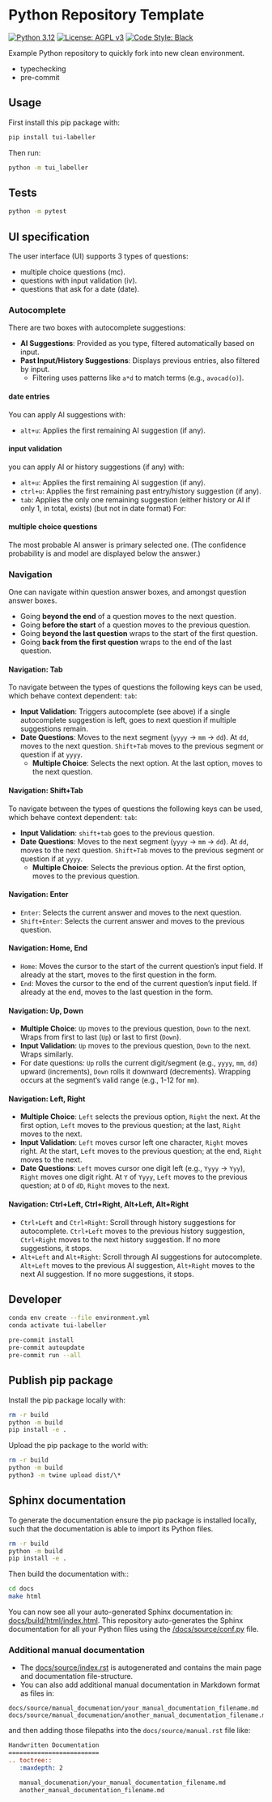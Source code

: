 # Python Repository Template

[![Python 3.12][python_badge]](https://www.python.org/downloads/release/python-3120/)
[![License: AGPL v3][agpl3_badge]](https://www.gnu.org/licenses/agpl-3.0)
[![Code Style: Black][black_badge]](https://github.com/ambv/black)

Example Python repository to quickly fork into new clean environment.

- typechecking
- pre-commit

## Usage

First install this pip package with:

```bash
pip install tui-labeller
```

Then run:

```sh
python -m tui_labeller
```

## Tests

```sh
python -m pytest
```

## UI specification

The user interface (UI) supports 3 types of questions:

- multiple choice questions (mc).
- questions with input validation (iv).
- questions that ask for a date (date).

### Autocomplete

There are two boxes with autocomplete suggestions:

- **AI Suggestions**: Provided as you type, filtered automatically based on input.
- **Past Input/History Suggestions**: Displays previous entries, also filtered by input.
  - Filtering uses patterns like `a*d` to match terms (e.g., `avocad(o)`).

#### date entries

You can apply AI suggestions with:

- `alt+u`: Applies the first remaining AI suggestion (if any).

#### input validation

you can apply AI or history suggestions (if any) with:

- `alt+u`: Applies the first remaining AI suggestion (if any).
- `ctrl+u`: Applies the first remaining past entry/history suggestion (if any).
- `tab`: Applies the only one remaining suggestion (either history or AI if only 1, in total, exists) (but not in date format) For:

#### multiple choice questions

The most probable AI answer is primary selected one. (The confidence probability is and model are displayed below the answer.)

### Navigation

One can navigate within question answer boxes, and amongst question answer boxes.

- Going **beyond the end** of a question moves to the next question.
- Going **before the start** of a question moves to the previous question.
- Going **beyond the last question** wraps to the start of the first question.
- Going **back from the first question** wraps to the end of the last question.

#### Navigation: Tab

To navigate between the types of questions the following keys can be used, which behave context dependent:
`tab`:

- **Input Validation**: Triggers autocomplete (see above) if a single autocomplete suggestion is left, goes to next question if multiple suggestions remain.
- **Date Questions**: Moves to the next segment (`yyyy` → `mm` → `dd`). At `dd`, moves to the next question. `Shift+Tab` moves to the previous segment or question if at `yyyy`.
  - **Multiple Choice**: Selects the next option. At the last option, moves to the next question.

#### Navigation: Shift+Tab

To navigate between the types of questions the following keys can be used, which behave context dependent:
`tab`:

- **Input Validation**: `shift+tab` goes to the previous question.
- **Date Questions**: Moves to the next segment (`yyyy` → `mm` → `dd`). At `dd`, moves to the next question. `Shift+Tab` moves to the previous segment or question if at `yyyy`.
  - **Multiple Choice**: Selects the previous option. At the first option, moves to the previous question.

#### Navigation: Enter

- `Enter`: Selects the current answer and moves to the next question.
- `Shift+Enter`: Selects the current answer and moves to the previous question.

#### Navigation: Home, End

- `Home`: Moves the cursor to the start of the current question’s input field. If already at the start, moves to the first question in the form.
- `End`: Moves the cursor to the end of the current question’s input field. If already at the end, moves to the last question in the form.

#### Navigation: Up, Down

- **Multiple Choice**: `Up` moves to the previous question, `Down` to the next. Wraps from first to last (`Up`) or last to first (`Down`).
- **Input Validation**: `Up` moves to the previous question, `Down` to the next. Wraps similarly.
- For date questions: `Up` rolls the current digit/segment (e.g., `yyyy`, `mm`, `dd`) upward (increments), `Down` rolls it downward (decrements). Wrapping occurs at the segment’s valid range (e.g., 1-12 for `mm`).

#### Navigation: Left, Right

- **Multiple Choice**: `Left` selects the previous option, `Right` the next. At the first option, `Left` moves to the previous question; at the last, `Right` moves to the next.
- **Input Validation**: `Left` moves cursor left one character, `Right` moves right. At the start, `Left` moves to the previous question; at the end, `Right` moves to the next.
- **Date Questions**: `Left` moves cursor one digit left (e.g., `Yyyy` → `Yyy`), `Right` moves one digit right. At `Y` of `Yyyy`, `Left` moves to the previous question; at `D` of `dD`, `Right` moves to the next.

#### Navigation: Ctrl+Left, Ctrl+Right, Alt+Left, Alt+Right

- `Ctrl+Left` and `Ctrl+Right`: Scroll through history suggestions for autocomplete. `Ctrl+Left` moves to the previous history suggestion, `Ctrl+Right` moves to the next history suggestion. If no more suggestions, it stops.
- `Alt+Left` and `Alt+Right`: Scroll through AI suggestions for autocomplete. `Alt+Left` moves to the previous AI suggestion, `Alt+Right` moves to the next AI suggestion. If no more suggestions, it stops.

## Developer

```bash
conda env create --file environment.yml
conda activate tui-labeller

pre-commit install
pre-commit autoupdate
pre-commit run --all
```

## Publish pip package

Install the pip package locally with:

```bash
rm -r build
python -m build
pip install -e .
```

Upload the pip package to the world with:

```bash
rm -r build
python -m build
python3 -m twine upload dist/\*
```

## Sphinx documentation

To generate the documentation ensure the pip package is installed locally, such
that the documentation is able to import its Python files.

```bash
rm -r build
python -m build
pip install -e .
```

Then build the documentation with::

```sh
cd docs
make html
```

You can now see all your auto-generated Sphinx documentation in:
[docs/build/html/index.html](docs/build/html/index.html). This repository
auto-generates the Sphinx documentation for all your Python files using the
[/docs/source/conf.py](/docs/source/conf.py) file.

### Additional manual documentation

- The [docs/source/index.rst](docs/source/index.rst) is autogenerated and
  contains the main page and documentation file-structure.
- You can also add additional manual documentation in Markdown format as files in:

```
docs/source/manual_documenation/your_manual_documentation_filename.md
docs/source/manual_documenation/another_manual_documentation_filename.md
```

and then adding those filepaths into the `docs/source/manual.rst` file like:

```rst
Handwritten Documentation
=========================
.. toctree::
   :maxdepth: 2

   manual_documenation/your_manual_documentation_filename.md
   another_manual_documentation_filename.md
```

<!-- Un-wrapped URL's below (Mostly for Badges) -->

[agpl3_badge]: https://img.shields.io/badge/License-AGPL_v3-blue.svg
[black_badge]: https://img.shields.io/badge/code%20style-black-000000.svg
[python_badge]: https://img.shields.io/badge/python-3.6-blue.svg
